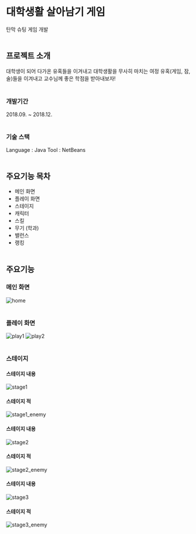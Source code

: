 # 대학생활 살아남기 게임

탄막 슈팅 게임 개발
<br/><br/>

## 프로젝트 소개

대학생이 되어 다가온 유혹들을 이겨내고 대학생활을 무사히 마치는 여정
유혹(게임, 잠, 술)들을 이겨내고 교수님께 좋은 학점을 받아내보자!
<br/><br/>

### 개발기간

2018.09. ~ 2018.12.
<br/><br/>

### 기술 스택

Language : Java
Tool : NetBeans
<br/><br/>

## 주요기능 목차

- 메인 화면
- 플레이 화면
- 스테이지
- 캐릭터
- 스킬
- 무기 (학과)
- 밸런스
- 랭킹
  <br/><br/>

## 주요기능

### 메인 화면

![home](https://github.com/J3SUNG/Surviving-University-Life-Game/assets/16315673/42cb6ae7-7806-4e2c-897f-7d53c58d6dd9)
<br/><br/>

### 플레이 화면

![play1](https://github.com/J3SUNG/Surviving-University-Life-Game/assets/16315673/ea5b38e1-56fb-4fec-a357-0db2c6f63e26)
![play2](https://github.com/J3SUNG/Surviving-University-Life-Game/assets/16315673/d2beac04-ab39-464a-9455-2feeb9c4d898)
<br/><br/>

### 스테이지

#### 스테이지 내용

![stage1](https://github.com/J3SUNG/Surviving-University-Life-Game/assets/16315673/60764c73-084b-4208-977c-ca704cbf7020)

#### 스테이지 적

![stage1_enemy](https://github.com/J3SUNG/Surviving-University-Life-Game/assets/16315673/2ab81022-da8f-44cc-8a15-bbe268c44b1e)
<br/>

#### 스테이지 내용

![stage2](https://github.com/J3SUNG/Surviving-University-Life-Game/assets/16315673/d5d136a1-1993-435a-8ebb-4194a86bfe0d)

#### 스테이지 적

![stage2_enemy](https://github.com/J3SUNG/Surviving-University-Life-Game/assets/16315673/69fed9d5-5536-4fdf-80ef-ccf94d8112ce)
<br/>

#### 스테이지 내용

![stage3](https://github.com/J3SUNG/Surviving-University-Life-Game/assets/16315673/710fd765-6aa5-4b27-b693-43ffb6ea4c14)

#### 스테이지 적

![stage3_enemy](https://github.com/J3SUNG/Surviving-University-Life-Game/assets/16315673/a2b0e67a-f0d3-4081-9d35-f3e8b797b862)
<br/><br/>
